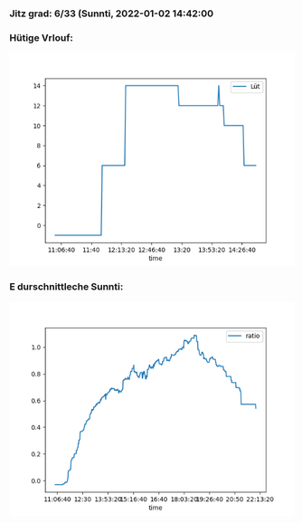 ### Jitz grad: 6/33 (Sunnti, 2022-01-02 14:42:00

### Hütige Vrlouf:
![Graph](Today.png)

### E durschnittleche Sunnti:
![Graph](Sunnti.png)